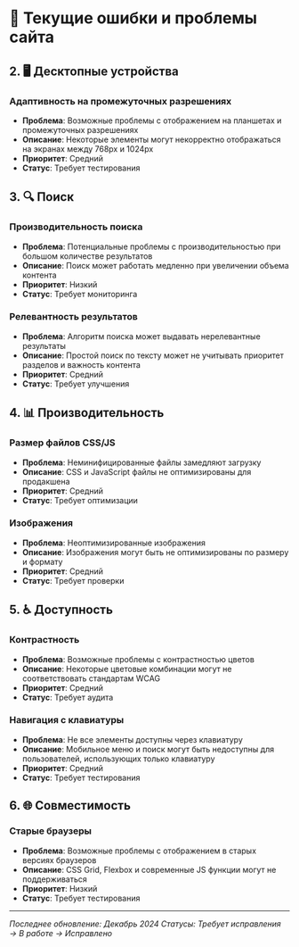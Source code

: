 # 🐛 Текущие ошибки и проблемы сайта



## 2. 🖥️ Десктопные устройства

### Адаптивность на промежуточных разрешениях
- **Проблема**: Возможные проблемы с отображением на планшетах и промежуточных разрешениях
- **Описание**: Некоторые элементы могут некорректно отображаться на экранах между 768px и 1024px
- **Приоритет**: Средний
- **Статус**: Требует тестирования

## 3. 🔍 Поиск

### Производительность поиска
- **Проблема**: Потенциальные проблемы с производительностью при большом количестве результатов
- **Описание**: Поиск может работать медленно при увеличении объема контента
- **Приоритет**: Низкий
- **Статус**: Требует мониторинга

### Релевантность результатов
- **Проблема**: Алгоритм поиска может выдавать нерелевантные результаты
- **Описание**: Простой поиск по тексту может не учитывать приоритет разделов и важность контента
- **Приоритет**: Средний
- **Статус**: Требует улучшения

## 4. 📊 Производительность

### Размер файлов CSS/JS
- **Проблема**: Неминифицированные файлы замедляют загрузку
- **Описание**: CSS и JavaScript файлы не оптимизированы для продакшена
- **Приоритет**: Средний
- **Статус**: Требует оптимизации

### Изображения
- **Проблема**: Неоптимизированные изображения
- **Описание**: Изображения могут быть не оптимизированы по размеру и формату
- **Приоритет**: Средний
- **Статус**: Требует проверки

## 5. ♿ Доступность

### Контрастность
- **Проблема**: Возможные проблемы с контрастностью цветов
- **Описание**: Некоторые цветовые комбинации могут не соответствовать стандартам WCAG
- **Приоритет**: Средний
- **Статус**: Требует аудита

### Навигация с клавиатуры
- **Проблема**: Не все элементы доступны через клавиатуру
- **Описание**: Мобильное меню и поиск могут быть недоступны для пользователей, использующих только клавиатуру
- **Приоритет**: Средний
- **Статус**: Требует тестирования

## 6. 🌐 Совместимость

### Старые браузеры
- **Проблема**: Возможные проблемы с отображением в старых версиях браузеров
- **Описание**: CSS Grid, Flexbox и современные JS функции могут не поддерживаться
- **Приоритет**: Низкий
- **Статус**: Требует тестирования

---

*Последнее обновление: Декабрь 2024*
*Статусы: Требует исправления → В работе → Исправлено*
